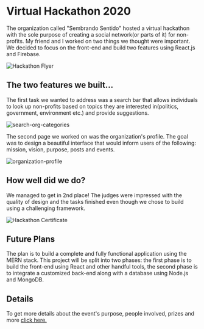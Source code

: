 # Virtual Hackathon 2020

The organization called "Sembrando Sentido" hosted a virtual hackathon with the sole purpose of creating a social network(or parts of it) for non-profits. My friend and I worked on two things we thought were important. We decided to focus on the front-end and build two features using React.js and Firebase.

![Hackathon Flyer](https://lh3.googleusercontent.com/TvCvWFX-W3TcB-b7GXI_ydm78Bo5Iq3kbfZy-CFBwlhGBNJ_8ftIfycmEz8YNDi-nrjqvX-5Iw4AUlJmCBixcJlShUlSIncFlNUR9-vEtFpKHJuWeqRArH04lP2SX8xYTmsEGGWIYA=w2400)

## The two features we built...

The first task we wanted to address was a search bar that allows individuals to look up non-profits based on topics  they are interested in(politics, government, environment etc.) and provide suggestions.

![search-org-categories](https://media.giphy.com/media/h9am7jWBpDNii1WnSF/giphy.gif)

The second page we worked on was the organization's profile. The goal was to design a beautiful interface that would inform users of the following: mission, vision, purpose, posts and events.

![organization-profile](https://media.giphy.com/media/UUkk4F3a8cJ3GxiCGF/giphy.gif)

## How well did we do?
We managed to get in 2nd place! The judges were impressed with the quality of design and the tasks finished even though we chose to build using a challenging framework.

![Hackathon Certificate](https://lh3.googleusercontent.com/JTr0ozXAtpBdf9DphJDjPAyKgyHhTwGScokmbcvgBh7Y-I6RgBAqEdSvKDh84Vzj2o8Maeeip4LZwuHrgwIWX-i-1QOvBnrHAtbJNz4z1k6mw7xUMsLKTCVBHiFG7a5ToPXlfOKBgw=w2400)

## Future Plans
The plan is to build a complete and fully functional application using the MERN stack. This project will be split into two phases: the first phase is to build the front-end using React and other handful tools, the second phase is to integrate a customized back-end along with a database using Node.js and MongoDB.

## Details
To get more details about the event's purpose, people involved, prizes and more [click here.](https://drive.google.com/file/d/1lmNjIOexHsV1QzaQ18Ro2uiKOH9JsQDJ/view?usp=sharing)

